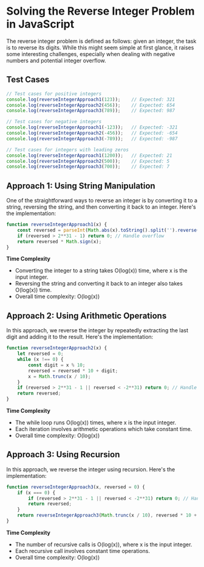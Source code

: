 # Solving the Reverse Integer Problem in JavaScript

The reverse integer problem is defined as follows: given an integer, the task is to reverse its digits. While this might seem simple at first glance, it raises some interesting challenges, especially when dealing with negative numbers and potential integer overflow.

## Test Cases

```javascript
// Test cases for positive integers
console.log(reverseIntegerApproach1(123));    // Expected: 321
console.log(reverseIntegerApproach2(456));    // Expected: 654
console.log(reverseIntegerApproach3(789));    // Expected: 987

// Test cases for negative integers
console.log(reverseIntegerApproach1(-123));   // Expected: -321
console.log(reverseIntegerApproach2(-456));   // Expected: -654
console.log(reverseIntegerApproach3(-789));   // Expected: -987

// Test cases for integers with leading zeros
console.log(reverseIntegerApproach1(1200));   // Expected: 21
console.log(reverseIntegerApproach2(500));    // Expected: 5
console.log(reverseIntegerApproach3(700));    // Expected: 7
```

## Approach 1: Using String Manipulation

One of the straightforward ways to reverse an integer is by converting it to a string, reversing the string, and then converting it back to an integer. Here's the implementation:

```javascript
function reverseIntegerApproach1(x) {
    const reversed = parseInt(Math.abs(x).toString().split('').reverse().join(''));
    if (reversed > 2**31 - 1) return 0; // Handle overflow
    return reversed * Math.sign(x);
}
```

**Time Complexity**
- Converting the integer to a string takes O(log(x)) time, where x is the input integer.
- Reversing the string and converting it back to an integer also takes O(log(x)) time.
- Overall time complexity: O(log(x))

## Approach 2: Using Arithmetic Operations

In this approach, we reverse the integer by repeatedly extracting the last digit and adding it to the result. Here's the implementation:

```javascript
function reverseIntegerApproach2(x) {
    let reversed = 0;
    while (x !== 0) {
        const digit = x % 10;
        reversed = reversed * 10 + digit;
        x = Math.trunc(x / 10);
    }
    if (reversed > 2**31 - 1 || reversed < -2**31) return 0; // Handle overflow
    return reversed;
}
```

**Time Complexity**
- The while loop runs O(log(x)) times, where x is the input integer.
- Each iteration involves arithmetic operations which take constant time.
- Overall time complexity: O(log(x))

## Approach 3: Using Recursion

In this approach, we reverse the integer using recursion. Here's the implementation:

```javascript
function reverseIntegerApproach3(x, reversed = 0) {
    if (x === 0) {
        if (reversed > 2**31 - 1 || reversed < -2**31) return 0; // Handle overflow
        return reversed;
    }
    return reverseIntegerApproach3(Math.trunc(x / 10), reversed * 10 + x % 10);
}
```

**Time Complexity**
- The number of recursive calls is O(log(x)), where x is the input integer.
- Each recursive call involves constant time operations.
- Overall time complexity: O(log(x))


